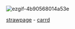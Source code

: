  ![ezgif-4b90568014a53e](https://github.com/user-attachments/assets/87249beb-6e5d-44b7-ac66-da178b9c048e)

 [strawpage](https://thngyus.straw.page) - [carrd](https://rjwonn.carrd.co)
